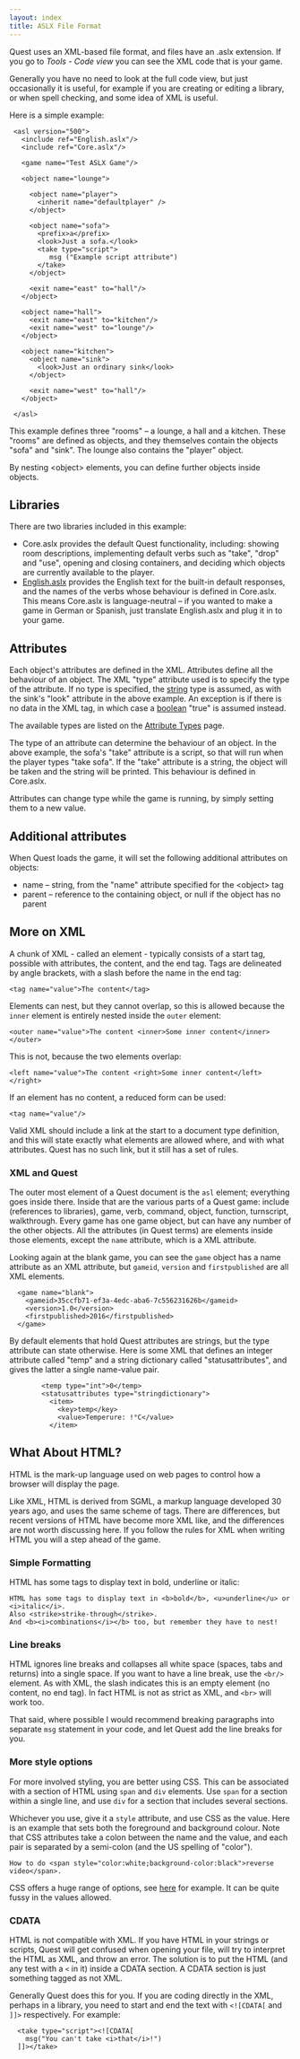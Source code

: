 ```yaml
---
layout: index
title: ASLX File Format
---
```


Quest uses an XML-based file format, and files have an .aslx extension. If you go to _Tools - Code view_ you can see the XML code that is your game. 

Generally you have no need to look at the full code view, but just occasionally it is useful, for example if you are creating or editing a library, or when spell checking, and some idea of XML is useful.

Here is a simple example:

     <asl version="500">
       <include ref="English.aslx"/>
       <include ref="Core.aslx"/>
     
       <game name="Test ASLX Game"/>
     
       <object name="lounge">
     
         <object name="player">
           <inherit name="defaultplayer" />
         </object>
     
         <object name="sofa">
           <prefix>a</prefix>
           <look>Just a sofa.</look>
           <take type="script">
              msg ("Example script attribute")
           </take>
         </object>
     
         <exit name="east" to="hall"/>
       </object>
     
       <object name="hall">
         <exit name="east" to="kitchen"/>
         <exit name="west" to="lounge"/>
       </object>
     
       <object name="kitchen">
         <object name="sink">
           <look>Just an ordinary sink</look>
         </object>
     
         <exit name="west" to="hall"/>
       </object>
     
     </asl>

This example defines three "rooms" – a lounge, a hall and a kitchen. These "rooms" are defined as objects, and they themselves contain the objects "sofa" and "sink". The lounge also contains the "player" object.

By nesting \<object\> elements, you can define further objects inside objects.

Libraries
---------

There are two libraries included in this example:

-   Core.aslx provides the default Quest functionality, including: showing room descriptions, implementing default verbs such as "take", "drop" and "use", opening and closing containers, and deciding which objects are currently available to the player.
-   [English.aslx](guides/translating_quest.html) provides the English text for the built-in default responses, and the names of the verbs whose behaviour is defined in Core.aslx. This means Core.aslx is language-neutral – if you wanted to make a game in German or Spanish, just translate English.aslx and plug it in to your game.

Attributes
----------

Each object's attributes are defined in the XML. Attributes define all the behaviour of an object. The XML "type" attribute used is to specify the type of the attribute. If no type is specified, the [string](types/string.html) type is assumed, as with the sink's "look" attribute in the above example. An exception is if there is no data in the XML tag, in which case a [boolean](types/boolean.html) "true" is assumed instead.

The available types are listed on the [Attribute Types](types/) page.

The type of an attribute can determine the behaviour of an object. In the above example, the sofa's "take" attribute is a script, so that will run when the player types "take sofa". If the "take" attribute is a string, the object will be taken and the string will be printed. This behaviour is defined in Core.aslx.

Attributes can change type while the game is running, by simply setting them to a new value.

Additional attributes
---------------------

When Quest loads the game, it will set the following additional attributes on objects:

-   name – string, from the "name" attribute specified for the \<object\> tag
-   parent – reference to the containing object, or null if the object has no parent




More on XML
-----------

A chunk of XML - called an element - typically consists of a start tag, possible with attributes, the content, and the end tag. Tags are delineated by angle brackets, with a slash before the name in the end tag:
```
<tag name="value">The content</tag>
```
Elements can nest, but they cannot overlap, so this is allowed because the `inner` element is entirely nested inside the `outer` element:
```
<outer name="value">The content <inner>Some inner content</inner></outer>
```
This is not, because the two elements overlap:
```
<left name="value">The content <right>Some inner content</left></right>
```
If an element has no content, a reduced form can be used:
```
<tag name="value"/>
```
Valid XML should include a link at the start to a document type definition, and this will state exactly what elements are allowed where, and with what attributes. Quest has no such link, but it still has a set of rules.

### XML and Quest

The outer most element of a Quest document is the `asl` element; everything goes inside there. Inside that are the various parts of a Quest game: include (references to libraries), game, verb, command, object, function, turnscript, walkthrough. Every game has one game object, but can have any number of the other objects. All the attributes (in Quest terms) are elements inside those elements, except the `name` attribute, which is a XML attribute.

Looking again at the blank game, you can see the `game` object has a name attribute as an XML attribute, but `gameid`, `version` and `firstpublished` are all XML elements.
```
  <game name="blank">
    <gameid>35ccfb71-ef3a-4edc-aba6-7c556231626b</gameid>
    <version>1.0</version>
    <firstpublished>2016</firstpublished>
  </game>
```
By default elements that hold Quest attributes are strings, but the type attribute can state otherwise. Here is some XML that defines an integer attribute called "temp" and a string dictionary called "statusattributes", and gives the latter a single name-value pair.
```
        <temp type="int">0</temp>
        <statusattributes type="stringdictionary">
          <item>
            <key>temp</key>
            <value>Temperure: !°C</value>
          </item>
```


What About HTML?
----------------

HTML is the mark-up language used on web pages to control how a browser will display the page.

Like XML, HTML is derived from SGML, a markup language developed 30 years ago, and uses the same scheme of tags. There are differences, but recent versions of HTML have become more XML like, and the differences are not worth discussing here. If you follow the rules for XML when writing HTML you will a step ahead of the game.


### Simple Formatting

HTML has some tags to display text in bold, underline or italic:
```
HTML has some tags to display text in <b>bold</b>, <u>underline</u> or <i>italic</i>.
Also <strike>strike-through</strike>.
And <b><i>combinations</i></b> too, but remember they have to nest!
```

### Line breaks

HTML ignores line breaks and collapses all white space (spaces, tabs and returns) into a single space. If you want to have a line break, use the `<br/>` element. As with XML, the slash indicates this is an empty element (no content, no end tag). In fact HTML is not as strict as XML, and `<br>` will work too.

That said, where possible I would recommend breaking paragraphs into separate `msg` statement in your code, and let Quest add the line breaks for you.

### More style options

For more involved styling, you are better using CSS. This can be associated with a section of HTML using `span` and `div` elements. Use `span` for a section within a single line, and use `div` for a section that includes several sections.

Whichever you use, give it a `style` attribute, and use CSS as the value. Here is an example that sets both the foreground and background colour. Note that CSS attributes take a colon between the name and the value, and each pair is separated by a semi-colon (and the US spelling of "color").
```
How to do <span style="color:white;background-color:black">reverse video</span>.
```
CSS offers a huge range of options, see [here](http://www.w3schools.com/cssref/) for example. It can be quite fussy in the values allowed.

### CDATA

HTML is not compatible with XML. If you have HTML in your strings or scripts, Quest will get confused when opening your file, will try to interpret the HTML as XML, and throw an error. The solution is to put the HTML (and any test with a `<` in it) inside a CDATA section. A CDATA section is just something tagged as not XML.

Generally Quest does this for you. If you are coding directly in the XML, perhaps in a library, you need to start and end the text with `<![CDATA[` and `]]>` respectively. For example:
```
  <take type="script"><![CDATA[
    msg("You can't take <i>that</i>!")
  ]]></take>
```